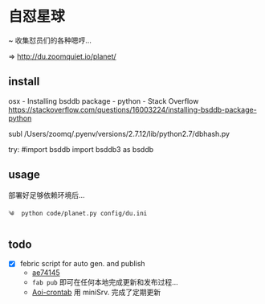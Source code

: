 # 自怼星球
~ 收集怼员们的各种嗯哼...

=> http://du.zoomquiet.io/planet/

## install

osx - Installing bsddb package - python - Stack Overflow https://stackoverflow.com/questions/16003224/installing-bsddb-package-python

subl /Users/zoomq/.pyenv/versions/2.7.12/lib/python2.7/dbhash.py

try:
    #import bsddb
    import bsddb3 as bsddb


## usage

部署好足够依赖环境后...

    ༄  python code/planet.py config/du.ini


## todo

- [x] febric script for auto gen. and publish
    + [ae74145](https://github.com/DebugUself/planet/commit/ae74145635d70ea7109c21a5553878ac989e6401)
    + `fab pub` 即可在任何本地完成更新和发布过程...
    + [Aoi\-crontab](http://du.zoomquiet.io/2017-08/aoi-crontab/) 用 miniSrv. 完成了定期更新
